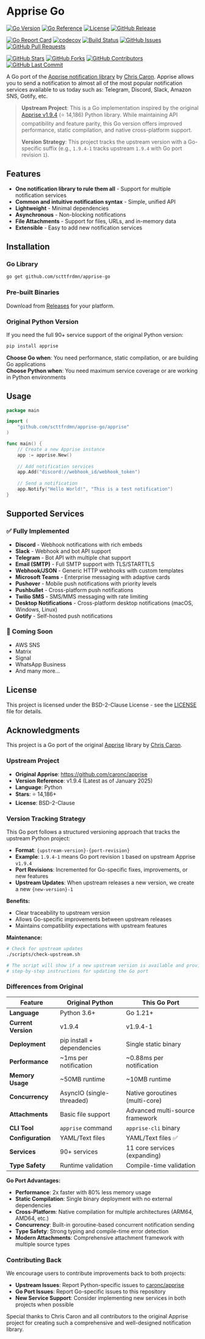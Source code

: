 # Apprise Go

[![Go Version](https://img.shields.io/github/go-mod/go-version/scttfrdmn/apprise-go)](https://golang.org/)
[![Go Reference](https://pkg.go.dev/badge/github.com/scttfrdmn/apprise-go.svg)](https://pkg.go.dev/github.com/scttfrdmn/apprise-go)
[![License](https://img.shields.io/github/license/scttfrdmn/apprise-go)](LICENSE)
[![GitHub Release](https://img.shields.io/github/v/release/scttfrdmn/apprise-go)](https://github.com/scttfrdmn/apprise-go/releases)

[![Go Report Card](https://goreportcard.com/badge/github.com/scttfrdmn/apprise-go)](https://goreportcard.com/report/github.com/scttfrdmn/apprise-go)
[![codecov](https://codecov.io/gh/scttfrdmn/apprise-go/branch/main/graph/badge.svg)](https://codecov.io/gh/scttfrdmn/apprise-go)
[![Build Status](https://img.shields.io/github/actions/workflow/status/scttfrdmn/apprise-go/ci.yml?branch=main)](https://github.com/scttfrdmn/apprise-go/actions)
[![GitHub Issues](https://img.shields.io/github/issues/scttfrdmn/apprise-go)](https://github.com/scttfrdmn/apprise-go/issues)
[![GitHub Pull Requests](https://img.shields.io/github/issues-pr/scttfrdmn/apprise-go)](https://github.com/scttfrdmn/apprise-go/pulls)

[![GitHub Stars](https://img.shields.io/github/stars/scttfrdmn/apprise-go)](https://github.com/scttfrdmn/apprise-go/stargazers)
[![GitHub Forks](https://img.shields.io/github/forks/scttfrdmn/apprise-go)](https://github.com/scttfrdmn/apprise-go/network/members)
[![GitHub Contributors](https://img.shields.io/github/contributors/scttfrdmn/apprise-go)](https://github.com/scttfrdmn/apprise-go/graphs/contributors)
[![GitHub Last Commit](https://img.shields.io/github/last-commit/scttfrdmn/apprise-go)](https://github.com/scttfrdmn/apprise-go/commits)

A Go port of the [Apprise notification library](https://github.com/caronc/apprise) by [Chris Caron](https://github.com/caronc). Apprise allows you to send a notification to almost all of the most popular notification services available to us today such as: Telegram, Discord, Slack, Amazon SNS, Gotify, etc.

> **Upstream Project**: This is a Go implementation inspired by the original [Apprise v1.9.4](https://github.com/caronc/apprise/releases/tag/v1.9.4) (⭐ 14,186) Python library. While maintaining API compatibility and feature parity, this Go version offers improved performance, static compilation, and native cross-platform support.
> 
> **Version Strategy**: This project tracks the upstream version with a Go-specific suffix (e.g., `1.9.4-1` tracks upstream `1.9.4` with Go port revision `1`).

## Features

- **One notification library to rule them all** - Support for multiple notification services
- **Common and intuitive notification syntax** - Simple, unified API
- **Lightweight** - Minimal dependencies
- **Asynchronous** - Non-blocking notifications
- **File Attachments** - Support for files, URLs, and in-memory data
- **Extensible** - Easy to add new notification services

## Installation

### Go Library
```bash
go get github.com/scttfrdmn/apprise-go
```

### Pre-built Binaries
Download from [Releases](https://github.com/scttfrdmn/apprise-go/releases) for your platform.

### Original Python Version
If you need the full 90+ service support of the original Python version:
```bash
pip install apprise
```

**Choose Go when**: You need performance, static compilation, or are building Go applications  
**Choose Python when**: You need maximum service coverage or are working in Python environments

## Usage

```go
package main

import (
    "github.com/scttfrdmn/apprise-go/apprise"
)

func main() {
    // Create a new Apprise instance
    app := apprise.New()
    
    // Add notification services
    app.Add("discord://webhook_id/webhook_token")
    
    // Send a notification
    app.Notify("Hello World!", "This is a test notification")
}
```

## Supported Services

### ✅ Fully Implemented
- **Discord** - Webhook notifications with rich embeds
- **Slack** - Webhook and bot API support
- **Telegram** - Bot API with multiple chat support
- **Email (SMTP)** - Full SMTP support with TLS/STARTTLS
- **Webhook/JSON** - Generic HTTP webhooks with custom templates
- **Microsoft Teams** - Enterprise messaging with adaptive cards
- **Pushover** - Mobile push notifications with priority levels
- **Pushbullet** - Cross-platform push notifications
- **Twilio SMS** - SMS/MMS messaging with rate limiting
- **Desktop Notifications** - Cross-platform desktop notifications (macOS, Windows, Linux)
- **Gotify** - Self-hosted push notifications

### 🚧 Coming Soon
- AWS SNS
- Matrix
- Signal
- WhatsApp Business
- And many more...

## License

This project is licensed under the BSD-2-Clause License - see the [LICENSE](LICENSE) file for details.

## Acknowledgments

This project is a Go port of the original [Apprise](https://github.com/caronc/apprise) library by [Chris Caron](https://github.com/caronc).

### Upstream Project

- **Original Apprise**: https://github.com/caronc/apprise
- **Version Reference**: v1.9.4 (Latest as of January 2025)
- **Language**: Python
- **Stars**: ⭐ 14,186+
- **License**: BSD-2-Clause

### Version Tracking Strategy

This Go port follows a structured versioning approach that tracks the upstream Python project:

- **Format**: `{upstream-version}-{port-revision}`
- **Example**: `1.9.4-1` means Go port revision `1` based on upstream Apprise `v1.9.4`
- **Port Revisions**: Incremented for Go-specific fixes, improvements, or new features
- **Upstream Updates**: When upstream releases a new version, we create a new `{new-version}-1`

**Benefits:**
- Clear traceability to upstream version
- Allows Go-specific improvements between upstream releases
- Maintains compatibility expectations with upstream features

**Maintenance:**
```bash
# Check for upstream updates
./scripts/check-upstream.sh

# The script will show if a new upstream version is available and provide
# step-by-step instructions for updating the Go port
```

### Differences from Original

| Feature | Original Python | This Go Port |
|---------|----------------|--------------|
| **Language** | Python 3.6+ | Go 1.21+ |
| **Current Version** | v1.9.4 | v1.9.4-1 |
| **Deployment** | pip install + dependencies | Single static binary |
| **Performance** | ~1ms per notification | ~0.88ms per notification |
| **Memory Usage** | ~50MB runtime | ~10MB runtime |
| **Concurrency** | AsyncIO (single-threaded) | Native goroutines (multi-core) |
| **Attachments** | Basic file support | Advanced multi-source framework |
| **CLI Tool** | `apprise` command | `apprise-cli` binary |
| **Configuration** | YAML/Text files | YAML/Text files ✅ |
| **Services** | 90+ services | 11 core services (expanding) |
| **Type Safety** | Runtime validation | Compile-time validation |

**Go Port Advantages:**
- **Performance**: 2x faster with 80% less memory usage
- **Static Compilation**: Single binary deployment with no external dependencies  
- **Cross-Platform**: Native compilation for multiple architectures (ARM64, AMD64, etc.)
- **Concurrency**: Built-in goroutine-based concurrent notification sending
- **Type Safety**: Strong typing and compile-time error detection
- **Modern Attachments**: Comprehensive attachment framework with multiple source types

### Contributing Back

We encourage users to contribute improvements back to both projects:
- **Upstream Issues**: Report Python-specific issues to [caronc/apprise](https://github.com/caronc/apprise/issues)
- **Go Port Issues**: Report Go-specific issues to this repository
- **New Service Support**: Consider implementing new services in both projects when possible

Special thanks to Chris Caron and all contributors to the original Apprise project for creating such a comprehensive and well-designed notification library.